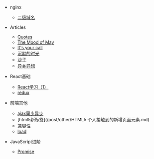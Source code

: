 

* nginx
  * [二级域名](/post/ECS/二级域名.md)

* Articles
  * [Quotes](/post/JavaScript/javascript.md)
  * [The Mood of May](/post/JavaScript/MyMood.md)
  * [It's your call](/post/JavaScript/YourCall.md)
  * [沉默的时光](/post/JavaScript/silenceTime.md)
  * [沙子](/post/JavaScript/excises.md)
  * [异乡异想](/post/JavaScript/homethink.md)

* React基础
  * [React学习（1）](/post/BasicReact/react1.md)
  * [redux](/post/BasicReact/redux.md)

* 前端其他
  * [ajax同步异步](/post/other/AJAX同步与异步请求.md)
  * [html5新标签](/post/other/HTML5 个人接触到的新增页面元素.md)
  * [兼容性](/post/other/一些兼容性问题.md)
  * [load](/post/other/关于页面加载,seo,post,get.md)

* JavaScript进阶
  * [Promise](Promise.md)